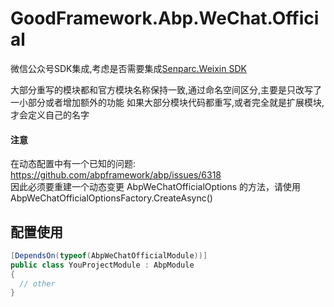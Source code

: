 # GoodFramework.Abp.WeChat.Official

微信公众号SDK集成,考虑是否需要集成[Senparc.Weixin SDK](https://github.com/JeffreySu/WeiXinMPSDK)

大部分重写的模块都和官方模块名称保持一致,通过命名空间区分,主要是只改写了一小部分或者增加额外的功能
如果大部分模块代码都重写,或者完全就是扩展模块,才会定义自己的名字

#### 注意

在动态配置中有一个已知的问题: https://github.com/abpframework/abp/issues/6318  
因此必须要重建一个动态变更 AbpWeChatOfficialOptions 的方法，请使用AbpWeChatOfficialOptionsFactory.CreateAsync()

## 配置使用


```csharp
[DependsOn(typeof(AbpWeChatOfficialModule))]
public class YouProjectModule : AbpModule
{
  // other
}
